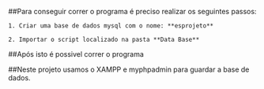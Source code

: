 
##Para conseguir correr o programa é preciso realizar os seguintes passos:
 ```
 1. Criar uma base de dados mysql com o nome: **esprojeto**
 ```
 ```
 2. Importar o script localizado na pasta **Data Base**
 ```
##Após isto é possivel correr o programa

##Neste projeto usamos o XAMPP e myphpadmin para guardar a base de dados.

